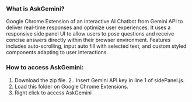 ### What is AskGemini?
Google Chrome Extension of an interactive AI Chatbot from Gemini API to deliver real-time responses and optimize user experiences. It uses a responsive side panel UI to allow users to pose questions and receive concise answers directly within their browser environment. Features includes auto-scrolling, input auto fill with selected text, and custom styled components adapting to user interactions.

### How to access AskGemini:
1. Download the zip file.
2.. Insert Gemini API key in line 1 of sidePanel.js.
3. Load this folder on Google Chrome Extensions.
4. Right click to access AskGemini
